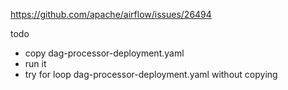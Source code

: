 https://github.com/apache/airflow/issues/26494

todo
- copy dag-processor-deployment.yaml
- run it
- try for loop dag-processor-deployment.yaml without copying